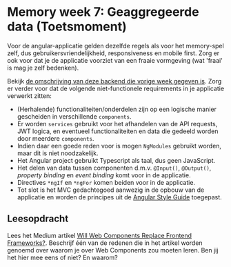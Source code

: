 # Memory week 7: Geaggregeerde data (Toetsmoment)

Voor de angular-applicatie gelden dezelfde regels als voor het memory-spel zelf, dus gebruikersvriendelijkheid, responsiveness en mobile first. Zorg er ook voor dat je de applicatie voorziet van een fraaie vormgeving (wat 'fraai' is mag je zelf bedenken).

Bekijk [de omschrijving van deze backend die vorige week gegeven is](../week6/memory.md). Zorg er verder voor dat de volgende niet-functionele requirements in je applicatie verwerkt zitten:

- (Herhalende) functionaliteiten/onderdelen zijn op een logische manier gescheiden in verschillende `components`.
- Er worden `services` gebruikt voor het afhandelen van de API requests, JWT logica, en eventueel functionaliteiten en data die gedeeld worden door meerdere `components`.
- Indien daar een goede reden voor is mogen `NgModules` gebruikt worden, maar dit is niet noodzakelijk.
- Het Angular project gebruikt Typescript als taal, dus geen JavaScript.
- Het delen van data tussen componenten d.m.v. `@Input()`, `@Output()`, *property binding* en *event binding* komt voor in de applicatie.
- Directives `*ngIf` en `*ngFor` komen beiden voor in de applicatie.
- Tot slot is het MVC gedachtegoed aanwezig in de opbouw van de applicatie en worden de principes uit de [Angular Style Guide](https://angular.io/guide/styleguide) toegepast.

## Leesopdracht

Lees het Medium artikel [Will Web Components Replace Frontend Frameworks?](https://medium.com/@mariusbongarts/will-web-components-replace-frontend-frameworks-535891d779ba). Beschrijf één van de redenen die in het artikel worden genoemd over waarom je over Web Components zou moeten leren. Ben jij het hier mee eens of niet? En waarom?

